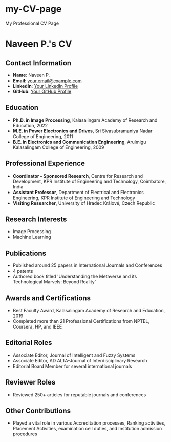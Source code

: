 # my-CV-page
My Professional CV Page
# Naveen P.'s CV

## Contact Information
- **Name**: Naveen P.
- **Email**: your.email@example.com
- **LinkedIn**: [Your LinkedIn Profile](https://www.linkedin.com/in/yourprofile)
- **GitHub**: [Your GitHub Profile](https://github.com/yourusername)

## Education
- **Ph.D. in Image Processing**, Kalasalingam Academy of Research and Education, 2022
- **M.E. in Power Electronics and Drives**, Sri Sivasubramaniya Nadar College of Engineering, 2011
- **B.E. in Electronics and Communication Engineering**, Arulmigu Kalasalingam College of Engineering, 2009

## Professional Experience
- **Coordinator - Sponsored Research**, Centre for Research and Development, KPR Institute of Engineering and Technology, Coimbatore, India
- **Assistant Professor**, Department of Electrical and Electronics Engineering, KPR Institute of Engineering and Technology
- **Visiting Researcher**, University of Hradec Králové, Czech Republic

## Research Interests
- Image Processing
- Machine Learning

## Publications
- Published around 25 papers in International Journals and Conferences
- 4 patents
- Authored book titled 'Understanding the Metaverse and its Technological Marvels: Beyond Reality'

## Awards and Certifications
- Best Faculty Award, Kalasalingam Academy of Research and Education, 2019
- Completed more than 21 Professional Certifications from NPTEL, Coursera, HP, and IEEE

## Editorial Roles
- Associate Editor, Journal of Intelligent and Fuzzy Systems
- Associate Editor, AD ALTA-Journal of Interdisciplinary Research
- Editorial Board Member for several international journals

## Reviewer Roles
- Reviewed 250+ articles for reputable journals and conferences

## Other Contributions
- Played a vital role in various Accreditation processes, Ranking activities, Placement Activities, examination cell duties, and Institution admission procedures
